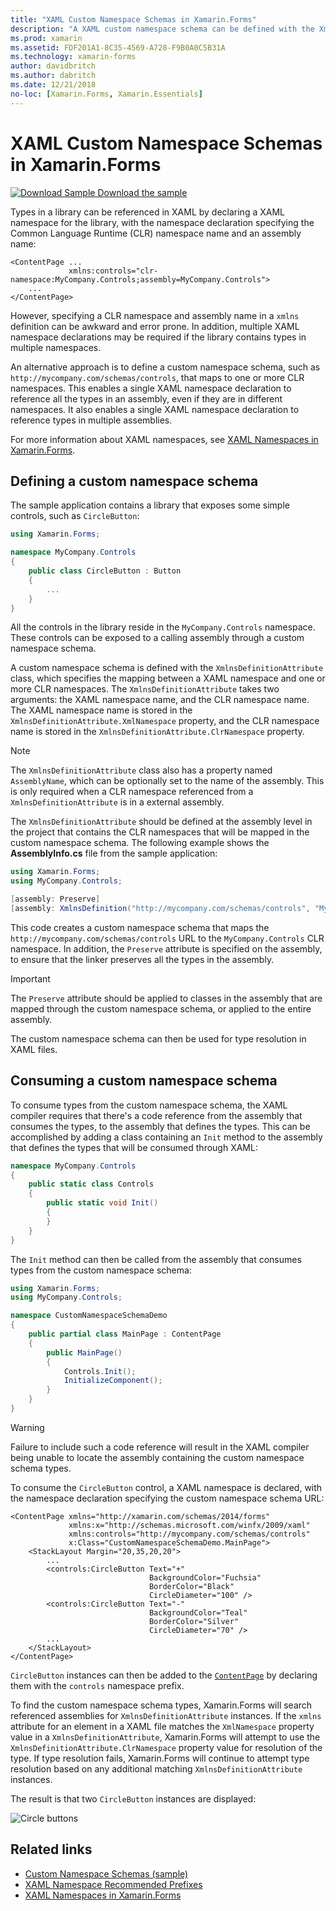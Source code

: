 ```yaml
---
title: "XAML Custom Namespace Schemas in Xamarin.Forms"
description: "A XAML custom namespace schema can be defined with the XmlnsDefinitionAttribute class, which specifies a mapping between a custom URL and one or more CLR namespaces. The custom namespace schema can then be used in XAML namespace declarations."
ms.prod: xamarin
ms.assetid: FDF201A1-8C35-4569-A728-F9B0A0C5B31A
ms.technology: xamarin-forms
author: davidbritch
ms.author: dabritch
ms.date: 12/21/2018
no-loc: [Xamarin.Forms, Xamarin.Essentials]
---
```


# XAML Custom Namespace Schemas in Xamarin.Forms

[![Download Sample](~/media/shared/download.png) Download the sample](https://docs.microsoft.com/samples/xamarin/xamarin-forms-samples/xaml-customnamespaceschemas)

Types in a library can be referenced in XAML by declaring a XAML namespace for the library, with the namespace declaration specifying the Common Language Runtime (CLR) namespace name and an assembly name:

```xaml
<ContentPage ...
             xmlns:controls="clr-namespace:MyCompany.Controls;assembly=MyCompany.Controls">
    ...
</ContentPage>
```

However, specifying a CLR namespace and assembly name in a `xmlns` definition can be awkward and error prone. In addition, multiple XAML namespace declarations may be required if the library contains types in multiple namespaces.

An alternative approach is to define a custom namespace schema, such as `http://mycompany.com/schemas/controls`, that maps to one or more CLR namespaces. This enables a single XAML namespace declaration to reference all the types in an assembly, even if they are in different namespaces. It also enables a single XAML namespace declaration to reference types in multiple assemblies.

For more information about XAML namespaces, see [XAML Namespaces in Xamarin.Forms](namespaces.md).

## Defining a custom namespace schema

The sample application contains a library that exposes some simple controls, such as `CircleButton`:

```csharp
using Xamarin.Forms;

namespace MyCompany.Controls
{
    public class CircleButton : Button
    {
        ...
    }
}
```

All the controls in the library reside in the `MyCompany.Controls` namespace. These controls can be exposed to a calling assembly through a custom namespace schema.

A custom namespace schema is defined with the `XmlnsDefinitionAttribute` class, which specifies the mapping between a XAML namespace and one or more CLR namespaces. The `XmlnsDefinitionAttribute` takes two arguments: the XAML namespace name, and the CLR namespace name. The XAML namespace name is stored in the `XmlnsDefinitionAttribute.XmlNamespace` property, and the CLR namespace name is stored in the `XmlnsDefinitionAttribute.ClrNamespace` property.

> [!NOTE]
> The `XmlnsDefinitionAttribute` class also has a property named `AssemblyName`, which can be optionally set to the name of the assembly. This is only required when a CLR namespace referenced from a `XmlnsDefinitionAttribute` is in a external assembly.

The `XmlnsDefinitionAttribute` should be defined at the assembly level in the project that contains the CLR namespaces that will be mapped in the custom namespace schema. The following example shows the **AssemblyInfo.cs** file from the sample application:

```csharp
using Xamarin.Forms;
using MyCompany.Controls;

[assembly: Preserve]
[assembly: XmlnsDefinition("http://mycompany.com/schemas/controls", "MyCompany.Controls")]
```

This code creates a custom namespace schema that maps the `http://mycompany.com/schemas/controls` URL to the `MyCompany.Controls` CLR namespace. In addition, the `Preserve` attribute is specified on the assembly, to ensure that the linker preserves all the types in the assembly.

> [!IMPORTANT]
> The `Preserve` attribute should be applied to classes in the assembly that are mapped through the custom namespace schema, or applied to the entire assembly.

The custom namespace schema can then be used for type resolution in XAML files.

## Consuming a custom namespace schema

To consume types from the custom namespace schema, the XAML compiler requires that there's a code reference from the assembly that consumes the types, to the assembly that defines the types. This can be accomplished by adding a class containing an `Init` method to the assembly that defines the types that will be consumed through XAML:

```csharp
namespace MyCompany.Controls
{
    public static class Controls
    {
        public static void Init()
        {
        }
    }
}
```

The `Init` method can then be called from the assembly that consumes types from the custom namespace schema:

```csharp
using Xamarin.Forms;
using MyCompany.Controls;

namespace CustomNamespaceSchemaDemo
{
    public partial class MainPage : ContentPage
    {
        public MainPage()
        {
            Controls.Init();
            InitializeComponent();
        }
    }
}
```

> [!WARNING]
> Failure to include such a code reference will result in the XAML compiler being unable to locate the assembly containing the custom namespace schema types.

To consume the `CircleButton` control, a XAML namespace is declared, with the namespace declaration specifying the custom namespace schema URL:

```xaml
<ContentPage xmlns="http://xamarin.com/schemas/2014/forms"
             xmlns:x="http://schemas.microsoft.com/winfx/2009/xaml"
             xmlns:controls="http://mycompany.com/schemas/controls"
             x:Class="CustomNamespaceSchemaDemo.MainPage">
    <StackLayout Margin="20,35,20,20">
        ...
        <controls:CircleButton Text="+"
                               BackgroundColor="Fuchsia"
                               BorderColor="Black"
                               CircleDiameter="100" />
        <controls:CircleButton Text="-"
                               BackgroundColor="Teal"
                               BorderColor="Silver"
                               CircleDiameter="70" />
        ...
    </StackLayout>
</ContentPage>
```

`CircleButton` instances can then be added to the [`ContentPage`](xref:Xamarin.Forms.ContentPage) by declaring them with the `controls` namespace prefix.

To find the custom namespace schema types, Xamarin.Forms will search referenced assemblies for `XmlnsDefinitionAttribute` instances. If the `xmlns` attribute for an element in a XAML file matches the `XmlNamespace` property value in a `XmlnsDefinitionAttribute`, Xamarin.Forms will attempt to use the `XmlnsDefinitionAttribute.ClrNamespace` property value for resolution of the type. If type resolution fails, Xamarin.Forms will continue to attempt type resolution based on any additional matching `XmlnsDefinitionAttribute` instances.

The result is that two `CircleButton` instances are displayed:

![Circle buttons](custom-namespace-schemas-images/circle-buttons.png "Circle buttons")

## Related links

- [Custom Namespace Schemas (sample)](/samples/xamarin/xamarin-forms-samples/xaml-customnamespaceschemas)
- [XAML Namespace Recommended Prefixes](custom-prefix.md)
- [XAML Namespaces in Xamarin.Forms](namespaces.md)